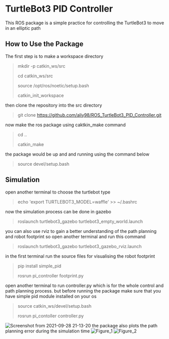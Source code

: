 # TurtleBot3 PID Controller
This ROS package is a simple practice for controlling the TurtleBot3 to move in an elliptic path

## How to Use the Package
The first step is to make a workspace directory 
> mkdir -p catkin_ws/src 
> 
> cd catkin_ws/src
>
> source /opt/ros/noetic/setup.bash
>
> catkin_init_workspace
>
then clone the repository into the src directory
> git clone https://github.com/aliy98/ROS_TurtleBot3_PID_Controller.git
>
now make the ros package using caktkin_make command
> cd ..
>
> catkin_make
>
the package would be up and and running using the command below
> source devel/setup.bash
>

## Simulation
open another terminal to choose the turtlebot type
> echo 'export TURTLEBOT3_MODEL=waffle' >> ~/.bashrc 
>
now the simulation process can be done in gazebo 
> roslaunch turtlebot3_gazebo turtlebot3_empty_world.launch
>
you can also use rviz to gain a better understanding of the path planning and robot footprint so open another terminal and run this command
> roslaunch turtlebot3_gazebo turtlebot3_gazebo_rviz.launch
>
in the first terminal run the source files for visualising the robot footprint 
> pip install simple_pid
>
> rosrun pi_controller footprint.py
>
open another terminal to run controller.py which is for the whole control and path planning process.
but before running the package make sure that you have simple pid module installed on your os
> source catkin_ws/devel/setup.bash
>
> rosrun pi_contoller controller.py
>
![Screenshot from 2021-09-28 21-13-20](https://user-images.githubusercontent.com/65722399/135280561-db4b4861-8d30-4e3b-b6ef-322679088f09.png)
the package also plots the path planning error during the simulation time
![Figure_1](https://user-images.githubusercontent.com/65722399/135280985-a6255364-3e9c-47aa-b043-029b2a601756.png)
![Figure_2](https://user-images.githubusercontent.com/65722399/135281076-6ee6ceb1-81e9-45e4-8683-74c565299ee7.png)

